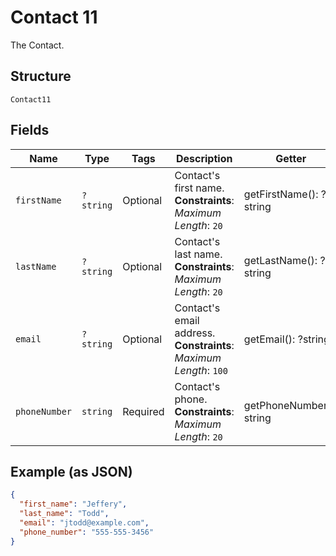 
# Contact 11

The Contact.

## Structure

`Contact11`

## Fields

| Name | Type | Tags | Description | Getter | Setter |
|  --- | --- | --- | --- | --- | --- |
| `firstName` | `?string` | Optional | Contact's first name.<br>**Constraints**: *Maximum Length*: `20` | getFirstName(): ?string | setFirstName(?string firstName): void |
| `lastName` | `?string` | Optional | Contact's last name.<br>**Constraints**: *Maximum Length*: `20` | getLastName(): ?string | setLastName(?string lastName): void |
| `email` | `?string` | Optional | Contact's email address.<br>**Constraints**: *Maximum Length*: `100` | getEmail(): ?string | setEmail(?string email): void |
| `phoneNumber` | `string` | Required | Contact's phone.<br>**Constraints**: *Maximum Length*: `20` | getPhoneNumber(): string | setPhoneNumber(string phoneNumber): void |

## Example (as JSON)

```json
{
  "first_name": "Jeffery",
  "last_name": "Todd",
  "email": "jtodd@example.com",
  "phone_number": "555-555-3456"
}
```

